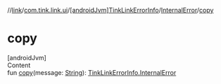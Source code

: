 //[link](../../../index.md)/[com.tink.link.ui](../../index.md)/[[androidJvm]TinkLinkErrorInfo](../index.md)/[InternalError](index.md)/[copy](copy.md)



# copy  
[androidJvm]  
Content  
fun [copy](copy.md)(message: [String](https://kotlinlang.org/api/latest/jvm/stdlib/kotlin/-string/index.html)): [TinkLinkErrorInfo.InternalError](index.md)  



